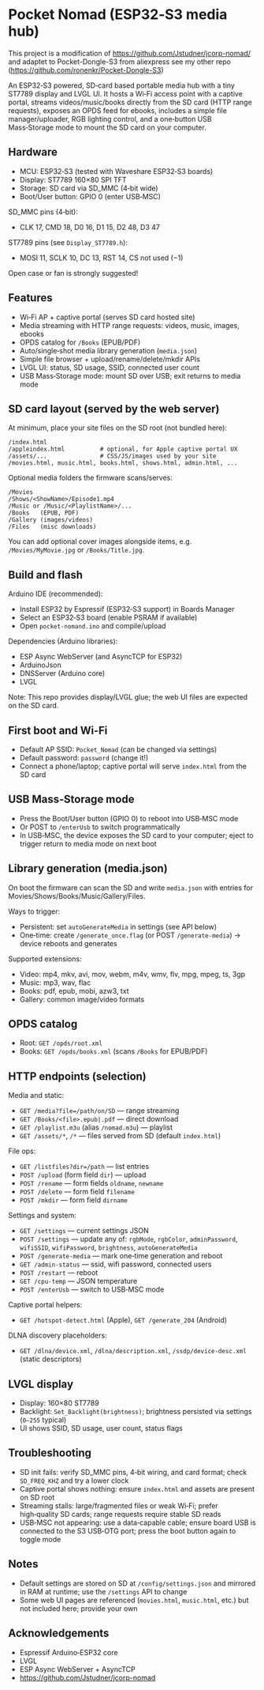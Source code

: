 # Pocket Nomad (ESP32‑S3 media hub)

This project is a modification of https://github.com/Jstudner/jcorp-nomad/ and 
adaptet to Pocket-Dongle-S3 from aliexpress 
see my other repo (https://github.com/ronenkr/Pocket-Dongle-S3)

An ESP32‑S3 powered, SD‑card based portable media hub with a tiny ST7789 display and LVGL UI. It hosts a Wi‑Fi access point with a captive portal, streams videos/music/books directly from the SD card (HTTP range requests), exposes an OPDS feed for ebooks, includes a simple file manager/uploader, RGB lighting control, and a one‑button USB Mass‑Storage mode to mount the SD card on your computer.

## Hardware

- MCU: ESP32‑S3 (tested with Waveshare ESP32‑S3 boards)
- Display: ST7789 160×80 SPI TFT
- Storage: SD card via SD_MMC (4‑bit wide)
- Boot/User button: GPIO 0 (enter USB‑MSC)

SD_MMC pins (4‑bit):
- CLK 17, CMD 18, D0 16, D1 15, D2 48, D3 47

ST7789 pins (see `Display_ST7789.h`):
- MOSI 11, SCLK 10, DC 13, RST 14, CS not used (−1)

Open case or fan is strongly suggested!

## Features

- Wi‑Fi AP + captive portal (serves SD card hosted site)
- Media streaming with HTTP range requests: videos, music, images, ebooks
- OPDS catalog for `/Books` (EPUB/PDF)
- Auto/single‑shot media library generation (`media.json`)
- Simple file browser + upload/rename/delete/mkdir APIs
- LVGL UI: status, SD usage, SSID, connected user count
- USB Mass‑Storage mode: mount SD over USB; exit returns to media mode

## SD card layout (served by the web server)

At minimum, place your site files on the SD root (not bundled here):

```
/index.html
/appleindex.html          # optional, for Apple captive portal UX
/assets/...               # CSS/JS/images used by your site
/movies.html, music.html, books.html, shows.html, admin.html, ...
```

Optional media folders the firmware scans/serves:

```
/Movies
/Shows/<ShowName>/Episode1.mp4
/Music or /Music/<PlaylistName>/...
/Books   (EPUB, PDF)
/Gallery (images/videos)
/Files   (misc downloads)
```

You can add optional cover images alongside items, e.g. `/Movies/MyMovie.jpg` or `/Books/Title.jpg`.

## Build and flash

Arduino IDE (recommended):
- Install ESP32 by Espressif (ESP32‑S3 support) in Boards Manager
- Select an ESP32‑S3 board (enable PSRAM if available)
- Open `pocket-nomand.ino` and compile/upload

Dependencies (Arduino libraries):
- ESP Async WebServer (and AsyncTCP for ESP32)
- ArduinoJson
- DNSServer (Arduino core)
- LVGL

Note: This repo provides display/LVGL glue; the web UI files are expected on the SD card.

## First boot and Wi‑Fi

- Default AP SSID: `Pocket_Nomad` (can be changed via settings)
- Default password: `password` (change it!)
- Connect a phone/laptop; captive portal will serve `index.html` from the SD card

## USB Mass‑Storage mode

- Press the Boot/User button (GPIO 0) to reboot into USB‑MSC mode
- Or POST to `/enterUsb` to switch programmatically
- In USB‑MSC, the device exposes the SD card to your computer; eject to trigger return to media mode on next boot

## Library generation (media.json)

On boot the firmware can scan the SD and write `media.json` with entries for Movies/Shows/Books/Music/Gallery/Files.

Ways to trigger:
- Persistent: set `autoGenerateMedia` in settings (see API below)
- One‑time: create `/generate_once.flag` (or POST `/generate-media`) → device reboots and generates

Supported extensions:
- Video: mp4, mkv, avi, mov, webm, m4v, wmv, flv, mpg, mpeg, ts, 3gp
- Music: mp3, wav, flac
- Books: pdf, epub, mobi, azw3, txt
- Gallery: common image/video formats

## OPDS catalog

- Root: `GET /opds/root.xml`
- Books: `GET /opds/books.xml` (scans `/Books` for EPUB/PDF)

## HTTP endpoints (selection)

Media and static:
- `GET /media?file=/path/on/SD` — range streaming
- `GET /Books/<file>.epub|.pdf` — direct download
- `GET /playlist.m3u` (alias `/nomad.m3u`) — playlist
- `GET /assets/*`, `/*` — files served from SD (default `index.html`)

File ops:
- `GET /listfiles?dir=/path` — list entries
- `POST /upload` (form field `dir`) — upload
- `POST /rename` — form fields `oldname`, `newname`
- `POST /delete` — form field `filename`
- `POST /mkdir` — form field `dirname`

Settings and system:
- `GET /settings` — current settings JSON
- `POST /settings` — update any of: `rgbMode`, `rgbColor`, `adminPassword`, `wifiSSID`, `wifiPassword`, `brightness`, `autoGenerateMedia`
- `POST /generate-media` — mark one‑time generation and reboot
- `GET /admin-status` — ssid, wifi password, connected users
- `POST /restart` — reboot
- `GET /cpu-temp` — JSON temperature
- `POST /enterUsb` — switch to USB‑MSC mode

Captive portal helpers:
- `GET /hotspot-detect.html` (Apple), `GET /generate_204` (Android)

DLNA discovery placeholders:
- `GET /dlna/device.xml`, `/dlna/description.xml`, `/ssdp/device-desc.xml` (static descriptors)

## LVGL display

- Display: 160×80 ST7789
- Backlight: `Set_Backlight(brightness)`; brightness persisted via settings (`0–255` typical)
- UI shows SSID, SD usage, user count, status flags

## Troubleshooting

- SD init fails: verify SD_MMC pins, 4‑bit wiring, and card format; check `SD_FREQ_KHZ` and try a lower clock
- Captive portal shows nothing: ensure `index.html` and assets are present on SD root
- Streaming stalls: large/fragmented files or weak Wi‑Fi; prefer high‑quality SD cards; range requests require stable SD reads
- USB‑MSC not appearing: use a data‑capable cable; ensure board USB is connected to the S3 USB‑OTG port; press the boot button again to toggle mode

## Notes

- Default settings are stored on SD at `/config/settings.json` and mirrored in RAM at runtime; use the `/settings` API to change
- Some web UI pages are referenced (`movies.html`, `music.html`, etc.) but not included here; provide your own


## Acknowledgements

- Espressif Arduino‑ESP32 core
- LVGL
- ESP Async WebServer + AsyncTCP
- https://github.com/Jstudner/jcorp-nomad